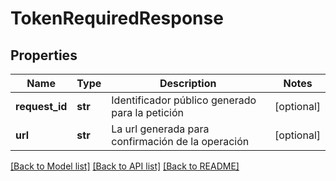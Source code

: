 # TokenRequiredResponse

## Properties
Name | Type | Description | Notes
------------ | ------------- | ------------- | -------------
**request_id** | **str** | Identificador público generado para la petición | [optional] 
**url** | **str** | La url generada para confirmación de la operación | [optional] 

[[Back to Model list]](../README.md#documentation-for-models) [[Back to API list]](../README.md#documentation-for-api-endpoints) [[Back to README]](../README.md)

